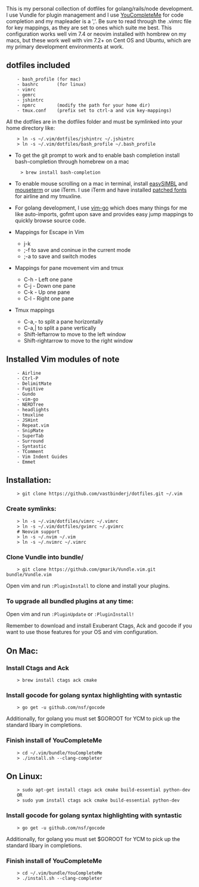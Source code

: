 This is my personal collection of dotfiles for golang/rails/node development.  I use Vundle for plugin management and I use [YouCompleteMe](https://github.com/Valloric/YouCompleteMe) for code completion and my mapleader is a ','.  Be sure to read through the .vimrc file for key mappings, as they are set to ones which suite me best. This configuration works well vim 7.4 or neovim installed with hombrew on my macs, but these work well with vim 7.2+ on Cent OS and Ubuntu, which are my primary development environments at work.

## dotfiles included

        - bash_profile (for mac)
        - bashrc       (for linux)
        - vimrc
        - gemrc
        - jshintrc
        - npmrc        (modify the path for your home dir)
        - tmux.conf    (prefix set to ctrl-a and vim key-mappings)
        
All the dotfiles are in the dotfiles folder and must be symlinked into your home directory like:
        
        > ln -s ~/.vim/dotfiles/jshintrc ~/.jshintrc
        > ln -s ~/.vim/dotfiles/bash_profile ~/.bash_profile

* To get the git prompt to work and to enable bash completion install bash-completion through homebrew on a mac

        > brew install bash-completion

* To enable mouse scrolling on a mac in terminal, install [easySIMBL](https://github.com/norio-nomura/EasySIMBL) and [mouseterm](https://bitheap.org/mouseterm/) or use iTerm.  I use iTerm and have installed [patched fonts](https://github.com/Lokaltog/powerline-fonts) for airline and my tmuxline.

* For golang development, I use [vim-go](https://github.com/fatih/vim-go) which does many things for me like auto-imports, gofmt upon save and provides easy jump mappings to quickly browse source code.  


* Mappings for Escape in Vim
  * j-k
  * ;-f to save and coninue in the current mode
  * ;-a to save and switch modes
* Mappings for pane movement vim and tmux
  * C-h - Left one pane
  * C-j - Down one pane
  * C-k - Up one pane
  * C-l - Right one pane
* Tmux mappings
  * C-a,- to split a pane horizontally
  * C-a,| to split a pane vertically
  * Shift-leftarrow to move to the left window
  * Shift-rightarrow to move to the right window

## Installed Vim modules of note
        
        - Airline
        - Ctrl-P
        - DelimitMate
        - Fugitive
        - Gundo
        - vim-go
        - NERDTree 
        - headlights
        - tmuxline
        - JSHint
        - Repeat.vim
        - SnipMate
        - SuperTab
        - Surround
        - Syntastic
        - TComment
        - Vim Indent Guides
        - Emmet



## Installation:

        > git clone https://github.com/vastbinderj/dotfiles.git ~/.vim

### Create symlinks:

        > ln -s ~/.vim/dotfiles/vimrc ~/.vimrc
        > ln -s ~/.vim/dotfiles/gvimrc ~/.gvimrc
        # Neovim support    
        > ln -s ~/.nvim ~/.vim
        > ln -s ~/.nvimrc ~/.vimrc

### Clone Vundle into bundle/
        > git clone https://github.com/gmarik/Vundle.vim.git bundle/Vundle.vim

Open vim and run `:PluginInstall` to clone and install your plugins.

### To upgrade all bundled plugins at any time:

Open vim and run `:PluginUpdate` or `:PluginInstall!` 
    
Remember to download and install Exuberant Ctags, Ack and gocode if you want to use those features for your 
OS and vim configuration.  


## On Mac:
    
###    Install Ctags and Ack

        > brew install ctags ack cmake

###    Install gocode for golang syntax highlighting with syntastic

        > go get -u github.com/nsf/gocode
        
Additionally, for golang you must set $GOROOT for YCM to pick up the standard libary in completions.
        
###    Finish install of YouCompleteMe

        > cd ~/.vim/bundle/YouCompleteMe
        > ./install.sh --clang-completer

## On Linux: 

        > sudo apt-get install ctags ack cmake build-essential python-dev
        OR
        > sudo yum install ctags ack cmake build-essential python-dev
    
###    Install gocode for golang syntax highlighting with syntastic

        > go get -u github.com/nsf/gocode
        
Additionally, for golang you must set $GOROOT for YCM to pick up the standard libary in completions.

###    Finish install of YouCompleteMe

        > cd ~/.vim/bundle/YouCompleteMe
        > ./install.sh --clang-completer
